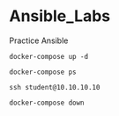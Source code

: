# Ansible_Labs
Practice Ansible

```docker-compose up -d```

```docker-compose ps```

```ssh student@10.10.10.10```

```docker-compose down```
